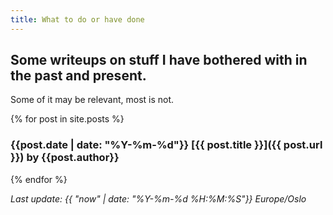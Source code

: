 ```yaml
---
title: What to do or have done
---
```



## Some writeups on stuff I have bothered with in the past and present.

Some of it may be relevant, most is not.

{% for post in site.posts %}
### {{post.date | date: "%Y-%m-%d"}} [{{ post.title }}]({{ post.url }}) by {{post.author}} 



{% endfor %}



_Last update: {{ "now" | date: "%Y-%m-%d %H:%M:%S"}} Europe/Oslo_